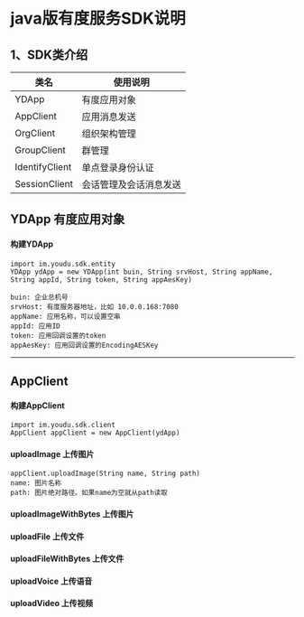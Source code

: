 java版有度服务SDK说明
====================
1、SDK类介绍
--------------------
|类名|使用说明|
| -------------  |-------------
| YDApp          | 有度应用对象      
| AppClient      | 应用消息发送      
| OrgClient      | 组织架构管理       
| GroupClient    | 群管理            
| IdentifyClient | 单点登录身份认证      
| SessionClient  | 会话管理及会话消息发送 

YDApp 有度应用对象
--------------------
#### 构建YDApp
    import im.youdu.sdk.entity
    YDApp ydApp = new YDApp(int buin, String srvHost, String appName, String appId, String token, String appAesKey)
    
    buin: 企业总机号
    srvHost: 有度服务器地址，比如 10.0.0.168:7080
    appName: 应用名称，可以设置空串
    appId: 应用ID
    token: 应用回调设置的token
    appAesKey: 应用回调设置的EncodingAESKey
***
AppClient
--------------------
#### 构建AppClient
    import im.youdu.sdk.client
    AppClient appClient = new AppClient(ydApp)
#### uploadImage  上传图片
    appClient.uploadImage(String name, String path)
    name: 图片名称
    path: 图片绝对路径。如果name为空就从path读取
#### uploadImageWithBytes  上传图片

#### uploadFile  上传文件

#### uploadFileWithBytes  上传文件

#### uploadVoice  上传语音

#### uploadVideo  上传视频
